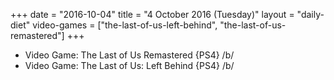 +++
date = "2016-10-04"
title = "4 October 2016 (Tuesday)"
layout = "daily-diet"
video-games = ["the-last-of-us-left-behind", "the-last-of-us-remastered"]
+++


* Video Game: The Last of Us Remastered {PS4} /b/
* Video Game: The Last of Us: Left Behind {PS4} /b/